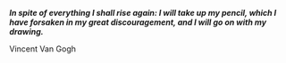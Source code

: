 _**In spite of everything I shall rise again: I will take up my pencil, which I have forsaken in my great discouragement, and I will go on with my drawing.**_

Vincent Van Gogh
